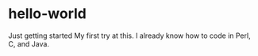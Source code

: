 # hello-world
Just getting started
My first try at this.  I already know how to code in Perl, C, and Java.
